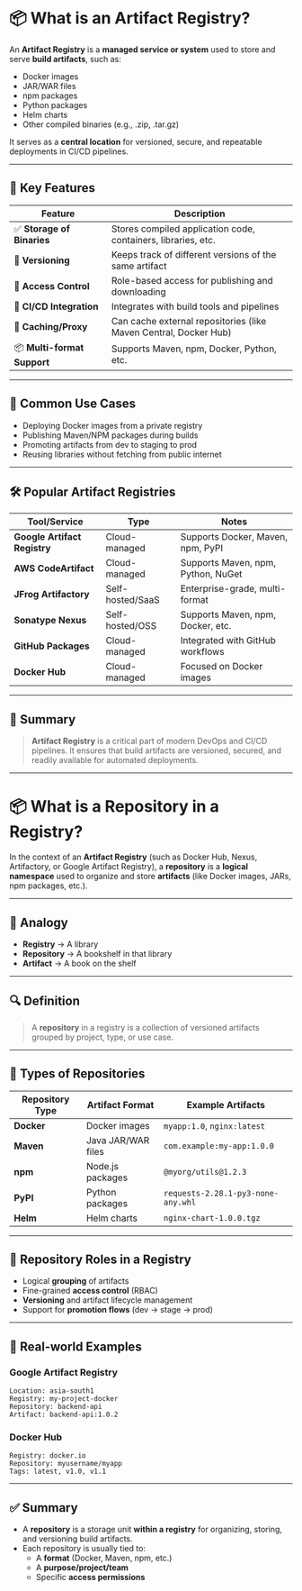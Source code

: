 # 📦 What is an Artifact Registry?

An **Artifact Registry** is a **managed service or system** used to store and serve **build artifacts**, such as:

- Docker images
- JAR/WAR files
- npm packages
- Python packages
- Helm charts
- Other compiled binaries (e.g., .zip, .tar.gz)

It serves as a **central location** for versioned, secure, and repeatable deployments in CI/CD pipelines.

---

## 🔧 Key Features

| Feature                      | Description                                                       |
|------------------------------|-------------------------------------------------------------------|
| ✅ **Storage of Binaries**   | Stores compiled application code, containers, libraries, etc.     |
| 📌 **Versioning**            | Keeps track of different versions of the same artifact            |
| 🔐 **Access Control**        | Role-based access for publishing and downloading                  |
| 🚀 **CI/CD Integration**     | Integrates with build tools and pipelines                         |
| 🔁 **Caching/Proxy**         | Can cache external repositories (like Maven Central, Docker Hub)  |
| 📦 **Multi-format Support**  | Supports Maven, npm, Docker, Python, etc.                         |

---

## 🧠 Common Use Cases

- Deploying Docker images from a private registry
- Publishing Maven/NPM packages during builds
- Promoting artifacts from dev to staging to prod
- Reusing libraries without fetching from public internet

---

## 🛠️ Popular Artifact Registries

| Tool/Service                | Type              | Notes                                |
|----------------------------|-------------------|--------------------------------------|
| **Google Artifact Registry** | Cloud-managed     | Supports Docker, Maven, npm, PyPI    |
| **AWS CodeArtifact**         | Cloud-managed     | Supports Maven, npm, Python, NuGet   |
| **JFrog Artifactory**        | Self-hosted/SaaS  | Enterprise-grade, multi-format       |
| **Sonatype Nexus**           | Self-hosted/OSS   | Supports Maven, npm, Docker, etc.    |
| **GitHub Packages**          | Cloud-managed     | Integrated with GitHub workflows     |
| **Docker Hub**               | Cloud-managed     | Focused on Docker images             |

---

## 📌 Summary

> **Artifact Registry** is a critical part of modern DevOps and CI/CD pipelines. It ensures that build artifacts are versioned, secured, and readily available for automated deployments.

---

# 📦 What is a Repository in a Registry?

In the context of an **Artifact Registry** (such as Docker Hub, Nexus, Artifactory, or Google Artifact Registry), a **repository** is a **logical namespace** used to organize and store **artifacts** (like Docker images, JARs, npm packages, etc.).

---

## 🧱 Analogy

- **Registry** → A library
- **Repository** → A bookshelf in that library
- **Artifact** → A book on the shelf

---

## 🔍 Definition

> A **repository** in a registry is a collection of versioned artifacts grouped by project, type, or use case.

---

## 📂 Types of Repositories

| Repository Type     | Artifact Format     | Example Artifacts                     |
|---------------------|---------------------|----------------------------------------|
| **Docker**          | Docker images       | `myapp:1.0`, `nginx:latest`            |
| **Maven**           | Java JAR/WAR files  | `com.example:my-app:1.0.0`             |
| **npm**             | Node.js packages    | `@myorg/utils@1.2.3`                   |
| **PyPI**            | Python packages     | `requests-2.28.1-py3-none-any.whl`     |
| **Helm**            | Helm charts         | `nginx-chart-1.0.0.tgz`                |

---

## 🔐 Repository Roles in a Registry

- Logical **grouping** of artifacts
- Fine-grained **access control** (RBAC)
- **Versioning** and artifact lifecycle management
- Support for **promotion flows** (dev → stage → prod)

---

## 🧰 Real-world Examples

### Google Artifact Registry
```
Location: asia-south1
Registry: my-project-docker
Repository: backend-api
Artifact: backend-api:1.0.2
```

### Docker Hub
```
Registry: docker.io
Repository: myusername/myapp
Tags: latest, v1.0, v1.1
```

---

## ✅ Summary

- A **repository** is a storage unit **within a registry** for organizing, storing, and versioning build artifacts.
- Each repository is usually tied to:
  - A **format** (Docker, Maven, npm, etc.)
  - A **purpose/project/team**
  - Specific **access permissions**
